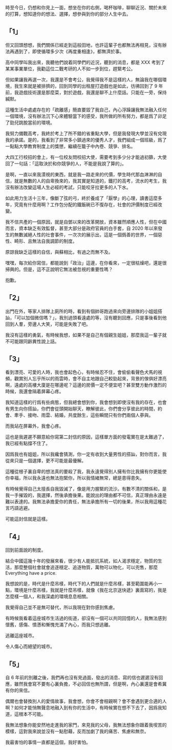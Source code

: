 時至今日，仍想和你見上一面，想坐在你的右側，喝杯咖啡，聊聊近況、關於未來的打算，想知道你的想法、選擇，想參與到你的部分人生中去。

## 「1」

但又回頭想想，我們關係已經走到這般田地，也許這輩子也都無法再相見，沒有辦法再遇到了，即使循環多少次《再度重相逢》，都無濟於事。

高中同學叫我出來，我聽他們說着同學們的近況，聽到的消息，都是 XXX 考到了某某事業單位，我勸這位二戰考研的人不如一步到位，趕緊考公。

但如果讓我再選一次，我還是不會考公，我覺得我不是這樣的人，無論我在哪個環境，我生來就是被排擠的，回到同學的出租屋打遊戲也是如此，彷彿回到了 9 年前，我遊戲技術還是那麼菜，對於遊戲，我還是聊不上什麼話。只能在一旁，保持緘默。

這種生活中處處存在的「疏離感」簡直要毀了我自己，內心浮躁讓我無法融入任何一個環境，沒有辦法沉下心來體驗當下的感受，我所做的所有努力，都是爲了卯足了勁兒跳脫當前的環境。

我努力備戰高考，我終於考上了所不錯的省重點大學，但是我發現大學並沒有兌現我的承諾。是的，我看到了非常多小鎮過來的優秀人才，我們組成一個班級，爲了一點點大學教育制度上的獎懲，繼續在籠子中內卷、競爭、排名。

大四工行校招的會上，有一位校友問校招大使，需要考到多少分才能過初篩，大使回了一句話：「這取決於和你競爭的人，不能是我說了算的」。

是啊，一直以來我漠視的東西，就是我一路走來的代價，學生時代那血淋淋的自信，就是無數的人的自卑換來的，我其實是知道的，鐵打的高考，流水的考生，我沒有辦法改變這場人生必經的考試，只能咬牙拉更多的人下水。

如此用力生活十三年，像斷了弦的弓，終於養成了「厭學」的心理，讀書這麼多年，究竟有什麼用啊？工作包分配的鐵飯碗已不復存在，社會的評價制度已經改變。

我不信共產的一個原因，就是自鄧以來的改革開放，資本雖然順應人性，但在中國而言，資本缺乏有效監督，甚至大部分是政府官員的白手套，自 2020 年以來發生的無數滅絕人性的社會事件，一次次的展示出，這是一個僞善的世界，一個惡性、畸形、且無法自我調節的制度。

原諒我缺乏這樣的自信，與蘇相比，有過之而無不及。

嘿嘿，每次給你寫信，都能說到「政治」這邊，在你看來，一定很枯燥吧，還是很掃興的。但是，這不正說明它無法被忽視的重要性嗎？

抱歉。

## 「2」

出門在外，等家人排隊上廁所的時，看到有個帥哥跑過來向旁邊排隊的小姐姐搭訕，「可以加個微信嗎？」，我別過頭看遠處的等，沒有聽到回應，只是事後看到他回到人羣，旁邊人大笑，可能是失敗了吧。

我沒有這樣的勇氣，有時候我想，如果不是自己有個親生姐姐，那麼我這一輩子就不可能跟同齡異性說上話。

## 「3」

看到漂亮、可愛的人時，我也會起色心，有時候忍不住，會偷偷看聲色犬馬的視頻，觀賞別人忘乎所以的雨雲時，會不自主地跟自己較勁起來，背景的傢俱好漂亮啊，遠處的高樓大廈是在哪邊呢？這邊的房價一定不便宜吧？甚至雙方動作激烈的時候，我還會隔着屏幕心疼。

我知道這樣的行爲有些病態，但我總會想到你，我會想到即使沒有我的存在，也會有男生向你搭訕，你們會從頭開始聊天，瞭解彼此，你們會分享彼此的時間，約會、牽手、接吻、雨雲、結婚，共度餘生，這些瞬間只有你們兩個人蔘與。

而我站在屏幕外，我會心疼。

這也是我遲遲不願意給你寫第二封信的原因，這樣單方面的發電實在是太難過了，我已經有點撐不住了。

因爲我也有姐姐，所以我纔會猜測，你一定有收到大量男性的搭訕，對你而言，我從來只是一個選擇，更不可能是最優解。

這種從根子裏自卑的想法真的要殺了我，我永遠覺得別人擁有你比我擁有你更能使你幸福，所以我永遠也無法抱緊你，所以我情緒無常，總是患得患失。

有時候覺得自己太擅長自我毀滅了，像是用力握緊的流沙。有數不清的關係和，是我一手摧毀的，我選擇，然後承擔後果。能說出的理由都不可信，真正理由永遠是難以表達的。我無法承擔愛你的責任，無法承擔所有一切的後果，所以我用這種花言巧語逃避。

可能這封信就是這樣。

## 「4」

回到前面說的制度。

結合中國這幾十年的發展來看，很少有人能抵抗系統，如人渴求穩定，物質的生活，那麼整個社會就會追逐穩定、追逐物質，萬物可以物化，可以兜售，那麼 Everything have a price.

我想說的是，時代是什麼吊樣，時代下的人們就是什麼吊樣，甚至範圍能再小一點，環境是什麼吊樣，我就是什麼吊樣，就像《我在北京送快遞》裏面寫的，我是怎麼樣一個人，和我深處的環境息息相關。

我覺得自己並不是無可替代，所以我現在對你感到焦慮。

有時候我看着這座城市生活過的街道，卻沒有一個可以共同回憶的人，我無法感到懷舊，感傷、憤懣和慚愧充滿了內心，而我只想逃離。

逃離這座城市。

令人傷心而絕望的城市。

## 「5」

自 6 年前的別離之後，我們再也沒有見過面，發出的消息、寫的信也遲遲沒有回應，雖然我會寫不要有心裏負擔，不必回信也無所謂，但是啊，內心裏還是會希冀有你的來信。

偶爾也會替換別人的愛情故事，我會想，你會不會相親啊？會不會遇到更合適的人啊？如何才能悄無聲息地融入到有你的生活中，有時候實在想不下去了，因爲我知道，這根本不可能。

我無法想象你能安然地走進我的家門，來見我的父母，我無法想象你跟着我喫苦的模樣，這對我來說並沒有一點慰藉，反而加劇了我的痛苦、焦慮和無奈。

我最害怕的事情一直都是這個，我好害怕。